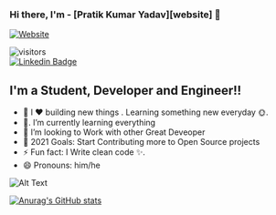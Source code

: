### Hi there, I'm  - [Pratik Kumar Yadav][website] 👋

[![Website](https://img.shields.io/website?label=Portfolio&style=for-the-badge&url=https%3A%2F%2Fpratikyadav33.github.io/Resume)](https://pratikyadav33.github.io/Resume/)

![visitors](https://visitor-badge.laobi.icu/badge?page_id=pratikyadav33)                          
[![Linkedin Badge](https://img.shields.io/badge/Pratik-blue?style=social&logo=Linkedin&logoColor=blue&link=https://www.linkedin.com/in/pratikyadav33)](https://www.linkedin.com/in/pratikyadav33)

## I'm a Student, Developer and Engineer!!

- 🔭 I ❤️ building new things . Learning something new everyday 🌞.
- 🧐. I’m currently learning everything 
- 👯 I’m looking to Work with other Great Deveoper 
- 🥅 2021 Goals: Start Contributing more to Open Source projects
- ⚡ Fun fact: I  Write clean code ✨.
- 😄 Pronouns: him/he


![Alt Text](https://media.giphy.com/media/pALw8LdftuqAw/giphy.gif)


[![Anurag's GitHub stats](https://github-readme-stats.vercel.app/api?username=pratikyadav33)](https://github.com/anuraghazra/github-readme-stats)
